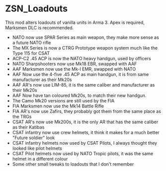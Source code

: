 # ZSN_Loadouts

This mod alters loadouts of vanilla units in Arma 3.
Apex is required, Marksmen DLC is recommended.

- NATO now use SPAR Series as main weapon, they make more sense as a future NATO rifle
- The MX Series is now a CTRG Prototype weapon system much like the Type 115 for CSAT
- ACP-C2 .45 ACP is now the NATO heavy handgun, used by officers
- NATO Sharpshooters now use Mk18 EBR, swapped with AAF
- AAF Marksmen now use the Mk-I EMR, swapped with NATO
- AAF Now use the 4-five .45 ACP as main handgun, it is from same manufacturer as their Mk20s
- AAF AR's now use LIM-85, it is the same caliber and manufacturer as their Mk20s
- AAF Now have tan coloured Mk20s, to match their new handgun.
- The Camo Mk20 versions are still used by the FIA
- FIA Marksmen now use the Mk14 Battle Rifle
- FIA AR's now use Zafirs, they probably got them from the same place as the TRGs
- CSAT AR's now use Mk200s, it is the only AR that has the same caliber as their Katibas
- CSAT infantry now use crew helmets, it think it makes for a much better "Future soldier" look
- CSAT infantry helmets now used by CSAT Pilots, I always thought they looked like pilot helmets
- CSAT Pilot helmets now used by NATO Tropic pilots, it was the same helmet in a different colour
- Some other small tweaks to loadouts that I don't remember
